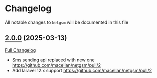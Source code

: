 # Changelog

All notable changes to `Netgsm` will be documented in this file

## [2.0.0](https://github.com/macellan/netgsm/tree/v2.0.0) (2025-03-13)

[Full Changelog](https://github.com/macellan/netgsm/compare/v1.1.0...v2.0.0)

* Sms sending api replaced with new one https://github.com/macellan/netgsm/pull/2
* Add laravel 12.x support https://github.com/macellan/netgsm/pull/2
